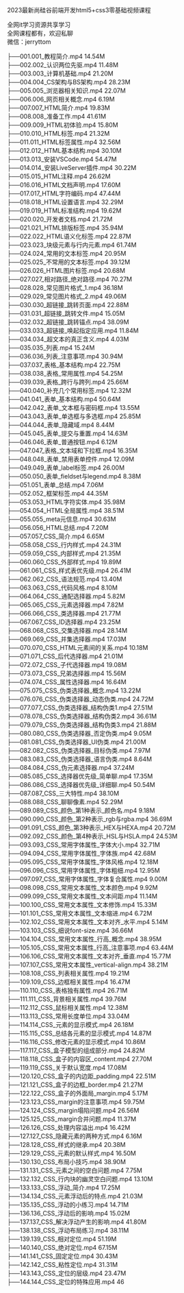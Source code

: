 2023最新尚硅谷前端开发html5+css3零基础视频课程

全网it学习资源共享学习<br>全网课程都有，欢迎私聊<br>微信：jerryttom<br>

├──001.001_教程简介.mp4 14.54M<br> ├──002.002_认识两位先驱.mp4 11.48M<br> ├──003.003_计算机基础.mp4 21.20M<br> ├──004.004_CS架构与BS架构.mp4 28.23M<br> ├──005.005_浏览器相关知识.mp4 22.07M<br> ├──006.006_网页相关概念.mp4 6.19M<br> ├──007.007_HTML简介.mp4 19.83M<br> ├──008.008_准备工作.mp4 41.61M<br> ├──009.009_HTML初体验.mp4 15.80M<br> ├──010.010_HTML标签.mp4 21.32M<br> ├──011.011_HTML标签属性.mp4 32.56M<br> ├──012.012_HTML基本结构.mp4 30.10M<br> ├──013.013_安装VSCode.mp4 54.47M<br> ├──014.014_安装LiveServer插件.mp4 30.22M<br> ├──015.015_HTML注释.mp4 26.62M<br> ├──016.016_HTML文档声明.mp4 17.60M<br> ├──017.017_HTML字符编码.mp4 47.44M<br> ├──018.018_HTML设置语言.mp4 32.29M<br> ├──019.019_HTML标准结构.mp4 19.62M<br> ├──020.020_开发者文档.mp4 21.72M<br> ├──021.021_HTML排版标签.mp4 35.94M<br> ├──022.022_HTML语义化标签.mp4 22.87M<br> ├──023.023_块级元素与行内元素.mp4 61.74M<br> ├──024.024_常用的文本标签.mp4 20.95M<br> ├──025.025_不常用的文本标签.mp4 39.12M<br> ├──026.026_HTML图片标签.mp4 20.68M<br> ├──027.027_相对路径_绝对路径.mp4 70.27M<br> ├──028.028_常见图片格式_1.mp4 36.18M<br> ├──029.029_常见图片格式_2.mp4 49.06M<br> ├──030.030_超链接_跳转页面.mp4 22.88M<br> ├──031.031_超链接_跳转文件.mp4 15.05M<br> ├──032.032_超链接_跳转锚点.mp4 38.09M<br> ├──033.033_超链接_唤起指定应用.mp4 11.84M<br> ├──034.034_超文本的真正含义.mp4 4.03M<br> ├──035.035_列表.mp4 15.24M<br> ├──036.036_列表_注意事项.mp4 30.94M<br> ├──037.037_表格_基本结构.mp4 22.75M<br> ├──038.038_表格_常用属性.mp4 54.25M<br> ├──039.039_表格_跨行与跨列.mp4 25.66M<br> ├──040.040_补充几个常用标签.mp4 12.32M<br> ├──041.041_表单_基本结构.mp4 50.64M<br> ├──042.042_表单_文本框与密码框.mp4 13.55M<br> ├──043.043_表单_单选框与多选框.mp4 25.85M<br> ├──044.044_表单_隐藏域.mp4 8.44M<br> ├──045.045_表单_提交与重置.mp4 14.63M<br> ├──046.046_表单_普通按钮.mp4 6.12M<br> ├──047.047_表格_文本域和下拉框.mp4 16.35M<br> ├──048.048_表单_禁用表单控件.mp4 12.09M<br> ├──049.049_表单_label标签.mp4 26.00M<br> ├──050.050_表单_fieldset与legend.mp4 8.38M<br> ├──051.051_表单_总结.mp4 7.06M<br> ├──052.052_框架标签.mp4 44.35M<br> ├──053.053_HTML字符实体.mp4 35.98M<br> ├──054.054_HTML全局属性.mp4 38.51M<br> ├──055.055_meta元信息.mp4 30.63M<br> ├──056.056_HTML总结.mp4 7.20M<br> ├──057.057_CSS_简介.mp4 6.65M<br> ├──058.058_CSS_行内样式.mp4 24.31M<br> ├──059.059_CSS_内部样式.mp4 21.35M<br> ├──060.060_CSS_外部样式.mp4 19.89M<br> ├──061.061_CSS_样式表优先级.mp4 26.41M<br> ├──062.062_CSS_语法规范.mp4 13.40M<br> ├──063.063_CSS_代码风格.mp4 8.10M<br> ├──064.064_CSS_通配选择器.mp4 5.82M<br> ├──065.065_CSS_元素选择器.mp4 7.82M<br> ├──066.066_CSS_类选择器.mp4 21.77M<br> ├──067.067_CSS_ID选择器.mp4 23.25M<br> ├──068.068_CSS_交集选择器.mp4 28.14M<br> ├──069.069_CSS_并集选择器.mp4 17.03M<br> ├──070.070_CSS_HTML元素间的关系.mp4 10.18M<br> ├──071.071_CSS_后代选择器.mp4 21.01M<br> ├──072.072_CSS_子代选择器.mp4 19.08M<br> ├──073.073_CSS_兄弟选择器.mp4 15.56M<br> ├──074.074_CSS_属性选择器.mp4 16.64M<br> ├──075.075_CSS_伪类选择器_概念.mp4 13.22M<br> ├──076.076_CSS_伪类选择器_动态伪类.mp4 24.72M<br> ├──077.077_CSS_伪类选择器_结构伪类1.mp4 27.51M<br> ├──078.078_CSS_伪类选择器_结构伪类2.mp4 36.61M<br> ├──079.079_CSS_伪类选择器_结构伪类3.mp4 21.88M<br> ├──080.080_CSS_伪类选择器_否定伪类.mp4 9.05M<br> ├──081.081_CSS_伪类选择器_UI伪类.mp4 21.00M<br> ├──082.082_CSS_伪类选择器_目标伪类.mp4 7.97M<br> ├──083.083_CSS_伪类选择器_语言伪类.mp4 8.64M<br> ├──084.084_CSS_伪元素选择器.mp4 37.24M<br> ├──085.085_CSS_选择器优先级_简单聊.mp4 17.35M<br> ├──086.086_CSS_选择器优先级_详细聊.mp4 50.54M<br> ├──087.087_CSS_三大特性.mp4 38.10M<br> ├──088.088_CSS_聊聊像素.mp4 52.29M<br> ├──089.089_CSS_颜色_第1种表示_颜色名.mp4 9.18M<br> ├──090.090_CSS_颜色_第2种表示_rgb与rgba.mp4 36.69M<br> ├──091.091_CSS_颜色_第3种表示_HEX与HEXA.mp4 20.72M<br> ├──092.092_CSS_颜色_第4种表示_HSL与HSLA.mp4 24.53M<br> ├──093.093_CSS_常用字体属性_字体大小.mp4 32.71M<br> ├──094.094_CSS_常用字体属性_字体族.mp4 42.68M<br> ├──095.095_CSS_常用字体属性_字体风格.mp4 12.18M<br> ├──096.096_CSS_常用字体属性_字体粗细.mp4 12.95M<br> ├──097.097_CSS_常用字体属性_字体复合属性.mp4 9.00M<br> ├──098.098_CSS_常用文本属性_文本颜色.mp4 9.92M<br> ├──099.099_CSS_常用文本属性_文本间距.mp4 11.14M<br> ├──100.100_CSS_常用文本属性_文本修饰.mp4 15.33M<br> ├──101.101_CSS_常用文本属性_文本缩进.mp4 6.72M<br> ├──102.102_CSS_常用文本属性_文本对齐_水平.mp4 5.14M<br> ├──103.103_CSS_细说font-size.mp4 36.66M<br> ├──104.104_CSS_常用文本属性_行高_概念.mp4 38.95M<br> ├──105.105_CSS_常用文本属性_行高_注意事项.mp4 63.44M<br> ├──106.106_CSS_常用文本属性_文本对齐_垂直.mp4 15.77M<br> ├──107.107_CSS_常用文本属性_vertical-align.mp4 38.21M<br> ├──108.108_CSS_列表相关属性.mp4 19.21M<br> ├──109.109_CSS_边框相关属性.mp4 16.47M<br> ├──110.110_CSS_表格独有属性.mp4 26.71M<br> ├──111.111_CSS_背景相关属性.mp4 39.76M<br> ├──112.112_CSS_鼠标相关属性.mp4 12.38M<br> ├──113.113_CSS_常用长度单位.mp4 33.04M<br> ├──114.114_CSS_元素的显示模式.mp4 26.18M<br> ├──115.115_CSS_总结各元素的显示模式.mp4 14.87M<br> ├──116.116_CSS_修改元素的显示模式.mp4 10.86M<br> ├──117.117_CSS_盒子模型的组成部分.mp4 24.82M<br> ├──118.118_CSS_盒子的内容区_content.mp4 27.70M<br> ├──119.119_CSS_关于默认宽度.mp4 17.08M<br> ├──120.120_CSS_盒子的内边距_padding.mp4 22.51M<br> ├──121.121_CSS_盒子的边框_border.mp4 21.27M<br> ├──122.122_CSS_盒子的外面局_margin.mp4 5.17M<br> ├──123.123_CSS_margin的注意事项.mp4 59.75M<br> ├──124.124_CSS_margin塌陷问题.mp4 26.56M<br> ├──125.125_CSS_margin合并问题.mp4 11.37M<br> ├──126.126_CSS_处理内容溢出.mp4 16.42M<br> ├──127.127_CSS_隐藏元素的两种方式.mp4 6.16M<br> ├──128.128_CSS_样式的继承.mp4 20.38M<br> ├──129.129_CSS_元素的默认样式.mp4 16.50M<br> ├──130.130_CSS_布局小技巧.mp4 38.90M<br> ├──131.131_CSS_元素之间的空白问题.mp4 7.75M<br> ├──132.132_CSS_行内块的幽灵空白问题.mp4 13.10M<br> ├──133.133_CSS_浮动_简介.mp4 17.25M<br> ├──134.134_CSS_元素浮动后的特点.mp4 21.03M<br> ├──135.135_CSS_浮动的小练习.mp4 14.71M<br> ├──136.136_CSS_浮动后的影响.mp4 15.02M<br> ├──137.137_CSS_解决浮动产生的影响.mp4 41.80M<br> ├──138.138_CSS_浮动布局练习.mp4 38.11M<br> ├──139.139_CSS_相对定位.mp4 51.19M<br> ├──140.140_CSS_绝对定位.mp4 67.15M<br> ├──141.141_CSS_固定定位.mp4 30.43M<br> ├──142.142_CSS_粘性定位.mp4 31.31M<br> ├──143.143_CSS_定位的层级.mp4 23.47M<br> ├──144.144_CSS_定位的特殊应用.mp4 46